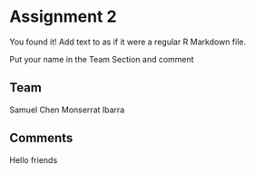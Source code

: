 # Assignment 2

You found it!  Add text to as if it were a regular R Markdown file.

Put your name in the Team Section and comment

## Team
Samuel Chen
Monserrat Ibarra

## Comments
Hello friends
